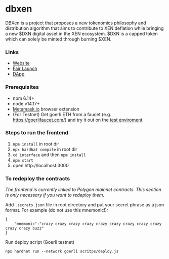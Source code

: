 # dbxen
DBXen is a project that proposes a new tokenomics philosophy and distribution algorithm that aims to contribute to XEN deflation while bringing a new $DXN digital asset in the XEN ecosystem. $DXN is a capped token which can solely be minted through burning $XEN.

### Links
* [Website](https://dbxen.org)
* [Fair Launch](https://mirror.xyz/dbxen.eth/oZZDpd9ME8oGMtw-YKKQRGSeyf4hhXLrFXw8JkQ9GDE)
* [DApp](https://app.dbxen.org)

### Prerequisites
* npm 6.14+
* node v14.17+
* [Metamask.io](https://metamask.io) browser extension
* (For Testnet) Get goerli ETH from a faucet (e.g. https://goerlifaucet.com/) and try it out on the [test enviroment](https://demo.dbxen.org).

### Steps to run the frontend

1. `npm install` in root dir
2. `npx hardhat compile` in root dir
3. `cd interface` and then `npm install`
4. `npm start`
5. open http://localhost:3000

### To redeploy the contracts
_The frontend is currently linked to Polygon mainnet contracts. This section is only necessary if you want to redeploy them._

Add `.secrets.json` file in root directory and put your secret phrase as a json format. For example (do not use this mnemonic!):
```
{
    "mnemonic":"crazy crazy crazy crazy crazy crazy crazy crazy crazy crazy crazy buzz"
}
```

Run deploy script (Goerli testnet)
```
npx hardhat run --network goerli scritps/deploy.js
```

